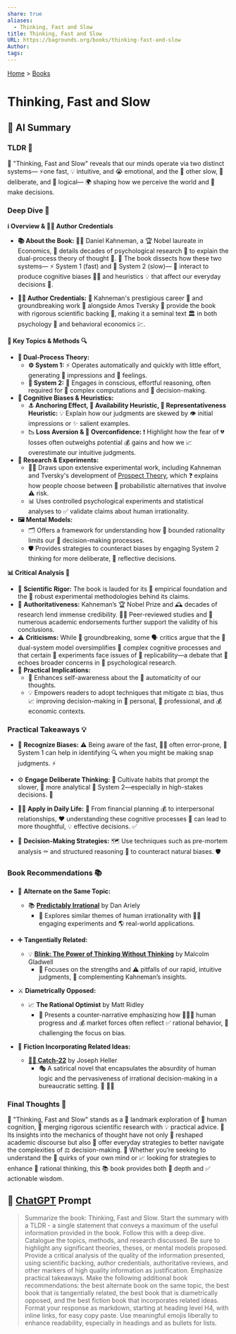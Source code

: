 ```yaml
---
share: true
aliases:
  - Thinking, Fast and Slow
title: Thinking, Fast and Slow
URL: https://bagrounds.org/books/thinking-fast-and-slow
Author: 
tags: 
---
```

[Home](../index.md) > [Books](./index.md)  
# Thinking, Fast and Slow  
## 🤖 AI Summary  
### TLDR 🚀  
🧠 "Thinking, Fast and Slow" reveals that our minds operate via two distinct systems— ⚡️one fast, 💡 intuitive, and 😭 emotional, and the 🐢 other slow, 🤔 deliberate, and 🧮 logical— 🌍 shaping how we perceive the world and 🧐 make decisions.  
  
### Deep Dive 🧠  
**ℹ️ Overview & 👨‍🎓 Author Credentials**  
  
* **📚 About the Book:** 👨‍💼 Daniel Kahneman, a 🏆 Nobel laureate in Economics, 🧠 details decades of psychological research 🔬 to explain the dual-process theory of thought 🤔. 📖 The book dissects how these two systems— ⚡️ System 1 (fast) and 🐌 System 2 (slow)— 🤝 interact to produce cognitive biases 😵‍💫 and heuristics 💡 that affect our everyday decisions 🧐.  
  
* **👨‍🏫 Author Credentials:** 🥇 Kahneman's prestigious career 🌟 and groundbreaking work 🚀 alongside Amos Tversky 🤝 provide the book with rigorous scientific backing 🧪, making it a seminal text 🏛️ in both psychology 🧠 and behavioral economics 💹.  
  
**🔑 Key Topics & Methods 🔍**  
- **🧠 Dual-Process Theory:**  
  - **⚙️ System 1:** ⚡ Operates automatically and quickly with little effort, generating 💭 impressions and 💖 feelings.  
  - **🤔 System 2:** 🧠 Engages in conscious, effortful reasoning, often required for 🧮 complex computations and 🧐 decision-making.  
- **🤯 Cognitive Biases & Heuristics:**  
  - **⚓ Anchoring Effect, 📰 Availability Heuristic, 🧍 Representativeness Heuristic:** 💡 Explain how our judgments are skewed by 👁️ initial impressions or ✨ salient examples.  
  - **📉 Loss Aversion & 💪 Overconfidence:** ❗ Highlight how the fear of 💔 losses often outweighs potential 💰 gains and how we 📈 overestimate our intuitive judgments.  
- **🔬 Research & Experiments:**  
  - 🧑‍🔬 Draws upon extensive experimental work, including Kahneman and Tversky's development of [Prospect Theory](https://en.wikipedia.org/wiki/Prospect_theory), which ❓ explains how people choose between 🎲 probabilistic alternatives that involve ⚠️ risk.  
  - 📊 Uses controlled psychological experiments and statistical analyses to ✅ validate claims about human irrationality.  
- **🖼️ Mental Models:**  
  - 🗂️ Offers a framework for understanding how 🚧 bounded rationality limits our 🧐 decision-making processes.  
  - 🛡️ Provides strategies to counteract biases by engaging System 2 thinking for more deliberate, 🧘 reflective decisions.  
  
**📊 Critical Analysis 🔬**  
- 🧪 **Scientific Rigor:** The book is lauded for its 🔬 empirical foundation and the 💪 robust experimental methodologies behind its claims.  
- 👑 **Authoritativeness:** Kahneman’s 🏆 Nobel Prize and 🕰️ decades of research lend immense credibility. 🧑‍🏫 Peer-reviewed studies and 💯 numerous academic endorsements further support the validity of his conclusions.  
- ⚠️ **Criticisms:** While 🚀 groundbreaking, some 🗣️ critics argue that the 🧠 dual-system model oversimplifies 🤯 complex cognitive processes and that certain 🧪 experiments face issues of 🔄 replicability—a debate that 📢 echoes broader concerns in 📜 psychological research.  
- 🎯 **Practical Implications:**  
  - 🤔 Enhances self-awareness about the 🤖 automaticity of our thoughts.  
  - 💡 Empowers readers to adopt techniques that mitigate ⚖️ bias, thus 📈 improving decision-making in 🧍 personal, 💼 professional, and 💰 economic contexts.  
  
### Practical Takeaways 💡  
- 🧠 **Recognize Biases:** ⚠️ Being aware of the fast, 🏃‍♀️ often error-prone, 😬 System 1 can help in identifying 🔍 when you might be making snap judgments. ⚡  
  
- ⚙️ **Engage Deliberate Thinking:** 🌱 Cultivate habits that prompt the slower, 🐢 more analytical 🧐 System 2—especially in high-stakes decisions. 🎯  
  
- 🧑‍💼 **Apply in Daily Life:** 📅 From financial planning 💰 to interpersonal relationships, ❤️ understanding these cognitive processes 🤔 can lead to more thoughtful, 💡 effective decisions. ✅  
  
- 🚦 **Decision-Making Strategies:** 🗺️ Use techniques such as pre-mortem analysis ⚰️ and structured reasoning 🧱 to counteract natural biases. 🛡️  
  
### Book Recommendations 📚  
- 🔄 **Alternate on the Same Topic:**  
  - 📚 **[Predictably Irrational](./predictably-irrational.md)** by Dan Ariely  
    * 🧠 Explores similar themes of human irrationality with 🧑‍🔬 engaging experiments and 🌎 real-world applications.  
  
- ➕ **Tangentially Related:**  
  - 💡 [**Blink: The Power of Thinking Without Thinking**](https://www.goodreads.com/book/show/40102.Blink) by Malcolm Gladwell  
    * 🎯 Focuses on the strengths and ⚠️ pitfalls of our rapid, intuitive judgments, 🤝 complementing Kahneman’s insights.  
  
- ⚔️ **Diametrically Opposed:**  
  - 📈 **The Rational Optimist** by Matt Ridley  
    * 🚀 Presents a counter-narrative emphasizing how 🧑‍🤝‍🧑 human progress and 💰 market forces often reflect ✅ rational behavior, 🤔 challenging the focus on bias.  
  
- 📖 **Fiction Incorporating Related Ideas:**  
  - **[🔁🤪 Catch-22](./catch-22.md)** by Joseph Heller  
    * 🎭 A satirical novel that encapsulates the absurdity of human logic and the pervasiveness of irrational decision-making in a bureaucratic setting. 🏢 😵‍💫  
  
### Final Thoughts 🤔  
🧠 "Thinking, Fast and Slow" stands as a 🌟 landmark exploration of 👤 human cognition, 🔬 merging rigorous scientific research with 💡 practical advice. 🤯 Its insights into the mechanics of thought have not only 🔄 reshaped academic discourse but also 🚦 offer everyday strategies to better navigate the complexities of ⚖️ decision-making. 🤔 Whether you’re seeking to understand the 🤪 quirks of your own mind or 📈 looking for strategies to enhance 🧠 rational thinking, this 📚 book provides both 🌊 depth and ✅ actionable wisdom.  
  
## 💬 [ChatGPT](https://chat.com) Prompt  
> Summarize the book: Thinking, Fast and Slow. Start the summary with a TLDR - a single statement that conveys a maximum of the useful information provided in the book. Follow this with a deep dive. Catalogue the topics, methods, and research discussed. Be sure to highlight any significant theories, theses, or mental models proposed. Provide a critical analysis of the quality of the information presented, using scientific backing, author credentials, authoritative reviews, and other markers of high quality information as justification. Emphasize practical takeaways. Make the following additional book recommendations: the best alternate book on the same topic, the best book that is tangentially related, the best book that is diametrically opposed, and the best fiction book that incorporates related ideas. Format your response as markdown, starting at heading level H4, with inline links, for easy copy paste. Use meaningful emojis liberally to enhance readability, especially in headings and as bullets for lists.